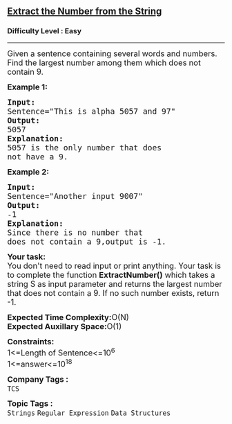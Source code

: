 <h2><a href="https://practice.geeksforgeeks.org/problems/extract-the-number-from-the-string3428/1?page=6&category=Strings&sortBy=submissions">Extract the Number from the String</a></h2><h3>Difficulty Level : Easy</h3><hr><div class="problems_problem_content__Xm_eO"><p><span style="font-size: 18px;">Given a sentence containing several words and numbers. Find the largest number among them which does not contain 9.&nbsp;</span></p>
<p><span style="font-size: 18px;"><strong>Example 1:</strong></span></p>
<pre><span style="font-size: 18px;"><strong>Input:</strong>
Sentence="This is alpha 5057 and 97"
<strong>Output:</strong>
5057
<strong>Explanation:</strong>
5057 is the only number that does
not have a 9.</span></pre>
<p><span style="font-size: 18px;"><strong>Example 2:</strong></span></p>
<pre><span style="font-size: 18px;"><strong>Input:</strong>
Sentence="Another input 9007"
<strong>Output:</strong>
-1
<strong>Explanation:</strong>
Since there is no number that
does not contain a 9,output is -1.</span>
</pre>
<p><span style="font-size: 18px;"><strong>Your task:</strong><br>You don't need to read input or print anything. Your task is to complete the function <strong>ExtractNumber()</strong> which takes a string S as input parameter and returns the largest number that does not contain a 9. If no such number exists, return -1.</span></p>
<p><span style="font-size: 18px;"><strong>Expected Time Complexity:</strong>O(N)<br><strong>Expected Auxillary Space:</strong>O(1)</span></p>
<p><span style="font-size: 18px;"><strong>Constraints:</strong><br>1&lt;=Length of Sentence&lt;=10<sup>6</sup><br>1&lt;=answer&lt;=10<sup>18</sup></span></p></div><p><span style=font-size:18px><strong>Company Tags : </strong><br><code>TCS</code>&nbsp;<br><p><span style=font-size:18px><strong>Topic Tags : </strong><br><code>Strings</code>&nbsp;<code>Regular Expression</code>&nbsp;<code>Data Structures</code>&nbsp;
